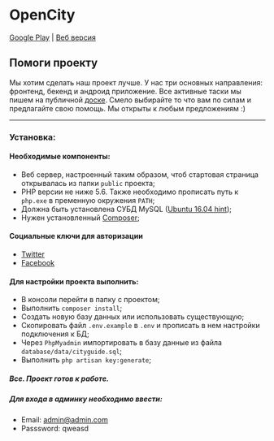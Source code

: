 # OpenCity
[Google Play](https://play.google.com/store/apps/details?id=me.kowo.opencity) | [Веб версия](http://opencity.shpp.me/)

## Помоги проекту
Мы хотим сделать наш проект лучше. У нас три основных направления: фронтенд, бекенд и андроид приложение.
Все активные таски мы пишем на публичной [доске](https://trello.com/b/ZfK6Z8a3/-). Смело выбирайте то что вам по силам и предлагайте свою помощь.
Мы открыты к любым предложениям :)

***
### Установка:

#### Необходимые компоненты:
* Веб сервер, настроенный таким образом, чтоб стартовая страница открывалась из папки `public` проекта;
* PHP версии не ниже 5.6. Также необходимо прописать путь к `php.exe` в пременную окружения `PATH`;
* Должна быть установлена СУБД MySQL ([Ubuntu 16.04 hint](https://www.digitalocean.com/community/tutorials/how-to-install-mysql-on-ubuntu-16-04));
* Нужен установленный [Composer](https://getcomposer.org/download/);

#### Социальные ключи для авторизации
*  [Twitter](https://apps.twitter.com/app/new)
*  [Facebook](https://developers.facebook.com/apps/)

#### Для настройки проекта выполнить:
* В консоли перейти в папку с проектом;
* Выполнить `composer install`;
* Создать новую базу данных или использовать существующую;
* Скопировать файл `.env.example` в `.env` и прописать в нем настройки подключения к БД;
* Через `PhpMyadmin` импортировать в базу данные из файла `database/data/cityguide.sql`;
* Выполнить `php artisan key:generate`;

##### Все. Проект готов к работе.  

##### Для входа в админку необходимо ввести:
* Email: admin@admin.com
* Passsword: qweasd

